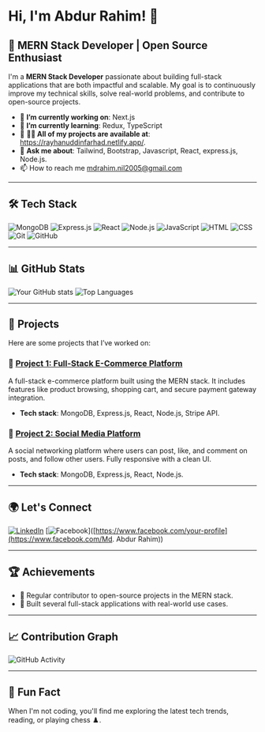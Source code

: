 # Hi, I'm Abdur Rahim! 👋

## 🚀 MERN Stack Developer | Open Source Enthusiast

I'm a **MERN Stack Developer** passionate about building full-stack applications that are both impactful and scalable. My goal is to continuously improve my technical skills, solve real-world problems, and contribute to open-source projects.

- 🔭 **I’m currently working on**: Next.js
- 🌱 **I’m currently learning**: Redux, TypeScript
- 👯 **👨‍💻 All of my projects are available at**: https://rayhanuddinfarhad.netlify.app/.
- 💬 **Ask me about**: Tailwind, Bootstrap, Javascript, React, express.js, Node.js.
- 📫 How to reach me mdrahim.nil2005@gmail.com

---

## 🛠️ Tech Stack

![MongoDB](https://img.shields.io/badge/-MongoDB-47A248?style=flat-square&logo=mongodb&logoColor=white)
![Express.js](https://img.shields.io/badge/-Express.js-000000?style=flat-square&logo=express&logoColor=white)
![React](https://img.shields.io/badge/-React-61DAFB?style=flat-square&logo=react&logoColor=white)
![Node.js](https://img.shields.io/badge/-Node.js-339933?style=flat-square&logo=node.js&logoColor=white)
![JavaScript](https://img.shields.io/badge/-JavaScript-F7DF1E?style=flat-square&logo=javascript&logoColor=black)
![HTML](https://img.shields.io/badge/-HTML-E34F26?style=flat-square&logo=html5&logoColor=white)
![CSS](https://img.shields.io/badge/-CSS-1572B6?style=flat-square&logo=css3&logoColor=white)
![Git](https://img.shields.io/badge/-Git-F05032?style=flat-square&logo=git&logoColor=white)
![GitHub](https://img.shields.io/badge/-GitHub-181717?style=flat-square&logo=github&logoColor=white)

---

## 📊 GitHub Stats

![Your GitHub stats](https://github-readme-stats.vercel.app/api?username=your-username&show_icons=true&theme=radical)
![Top Languages](https://github-readme-stats.vercel.app/api/top-langs/?username=your-username&layout=compact&theme=radical)

---

## 📂 Projects

Here are some projects that I’ve worked on:

### 🌟 [Project 1: Full-Stack E-Commerce Platform](https://github.com/your-username/project-1)
A full-stack e-commerce platform built using the MERN stack. It includes features like product browsing, shopping cart, and secure payment gateway integration.
- **Tech stack**: MongoDB, Express.js, React, Node.js, Stripe API.

### 🌟 [Project 2: Social Media Platform](https://github.com/your-username/project-2)
A social networking platform where users can post, like, and comment on posts, and follow other users. Fully responsive with a clean UI.
- **Tech stack**: MongoDB, Express.js, React, Node.js.

---

## 🌍 Let's Connect

[![LinkedIn](https://img.shields.io/badge/LinkedIn-0077B5?style=for-the-badge&logo=linkedin&logoColor=white)](https://www.linkedin.com/in/your-profile)
[![Facebook](https://img.shields.io/badge/Facebook-1877F2?style=for-the-badge&logo=facebook&logoColor=white)]([https://www.facebook.com/your-profile](https://www.facebook.com/Md. Abdur Rahim))


---

## 🏆 Achievements

- 🌟 Regular contributor to open-source projects in the MERN stack.
- 🌟 Built several full-stack applications with real-world use cases.

---

## 📈 Contribution Graph

![GitHub Activity](https://github-readme-activity-graph.cyclic.app/graph?username=your-username&theme=react-dark&bg_color=20232a&hide_border=true)

---

## 💬 Fun Fact
When I'm not coding, you'll find me exploring the latest tech trends, reading, or playing chess ♟️.
